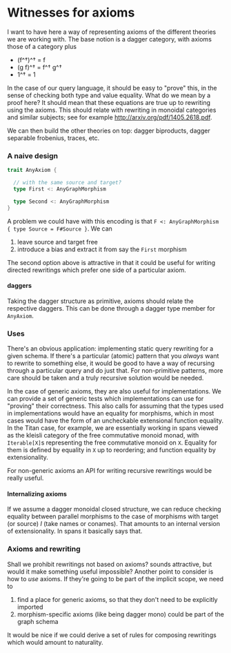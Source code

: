 # Witnesses for axioms

I want to have here a way of representing axioms of the different theories we are working with. The base notion is a dagger category, with axioms those of a category plus

- (f^†)^† = f
- (g f)^† = f^† g^†
- 1^† = 1

In the case of our query language, it should be easy to "prove" this, in the sense of checking both type and value equality. What do we mean by a proof here? It should mean that these equations are true up to rewriting using the axioms. This should relate with rewriting in monoidal categories and similar subjects; see for example http://arxiv.org/pdf/1405.2618.pdf.

We can then build the other theories on top: dagger biproducts, dagger separable frobenius, traces, etc.

### A naive design

``` scala
trait AnyAxiom {

  // with the same source and target?
  type First <: AnyGraphMorphism

  type Second <: AnyGraphMorphism
}
```

A problem we could have with this encoding is that `F <: AnyGraphMorphism { type Source = F#Source }`. We can

1. leave source and target free
2. introduce a bias and extract it from say the `First` morphism

The second option above is attractive in that it could be useful for writing directed rewritings which prefer one side of a particular axiom.

#### daggers

Taking the dagger structure as primitive, axioms should relate the respective daggers. This can be done through a dagger type member for `AnyAxiom`.

### Uses

There's an obvious application: implementing static query rewriting for a given schema. If there's a particular (atomic) pattern that you *always* want to rewrite to something else, it would be good to have a way of recursing through a particular query and do just that. For non-primitive patterns, more care should be taken and a truly recursive solution would be needed.

In the case of generic axioms, they are also useful for implementations. We can provide a set of generic tests which implementations can use for "proving" their correctness. This also calls for assuming that the types used in implementations would have an equality for morphisms, which in most cases would have the form of an uncheckable extensional function equality. In the Titan case, for example, we are essentially working in spans viewed as the kleisli category of the free commutative monoid monad, with `Iterable[X]`s representing the free commutative monoid on `X`. Equality for them is defined by equality in `X` up to reordering; and function equality by extensionality.

For non-generic axioms an API for writing recursive rewritings would be really useful.

#### Internalizing axioms

If we assume a dagger monoidal closed structure, we can reduce checking equality between parallel morphisms to the case of morphisms with target (or source) $I$ (take names or conames). That amounts to an internal version of extensionality. In spans it basically says that.

### Axioms and rewriting

Shall we prohibit rewritings not based on axioms? sounds attractive, but would it make something useful impossible? Another point to consider is how to *use* axioms. If they're going to be part of the implicit scope, we need to

1. find a place for generic axioms, so that they don't need to be explicitly imported
2. morphism-specific axioms (like being dagger mono) could be part of the graph schema

It would be nice if we could derive a set of rules for composing rewritings which would amount to naturality.
